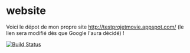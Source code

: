# website
Voici le dépot de mon propre site http://testprojetmovie.appspot.com/ (le lien sera modifié dés que Google l'aura décidé) !

[![Build Status](https://travis-ci.org/PineauSullivan/website.svg?branch=master)](https://travis-ci.org/PineauSullivan/website)

